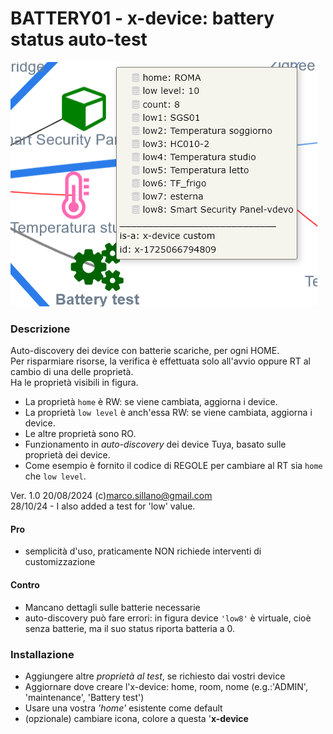 # BATTERY01 - x-device: battery status auto-test


![](https://github.com/msillano/IoTwebUI/blob/main/pics/battery01.png?raw=true)

### Descrizione
Auto-discovery dei device con batterie scariche, per ogni HOME. <br>
Per risparmiare risorse, la verifica è effettuata solo all'avvio oppure RT al cambio di una delle proprietà.<br>
Ha le proprietà visibili in figura.
- La proprietà `home` è RW: se viene cambiata, aggiorna i device.
- La proprietà `low level` è anch'essa RW: se viene cambiata, aggiorna i device.
- Le altre proprietà sono RO.
- Funzionamento in _auto-discovery_ dei device Tuya, basato sulle proprietà dei device.
- Come esempio è fornito il codice di REGOLE per cambiare al RT sia  `home` che `low level`.

Ver. 1.0 20/08/2024  (c)marco.sillano@gmail.com <br>
       28/10/24 - I also added a test for 'low' value.

#### Pro
- semplicità d'uso, praticamente NON richiede interventi di customizzazione

#### Contro
- Mancano dettagli sulle batterie necessarie
- auto-discovery può fare errori: in figura device `'low8'`  è virtuale, cioè senza batterie, ma il suo status riporta batteria a 0.

### Installazione
- Aggiungere altre _proprietà al test_, se richiesto dai vostri device
- Aggiornare dove creare l'x-device: home, room, nome (e.g.:'ADMIN', 'maintenance', 'Battery test')
- Usare una vostra _'home'_ esistente come default
- (opzionale) cambiare icona, colore a questa '**x-device**

